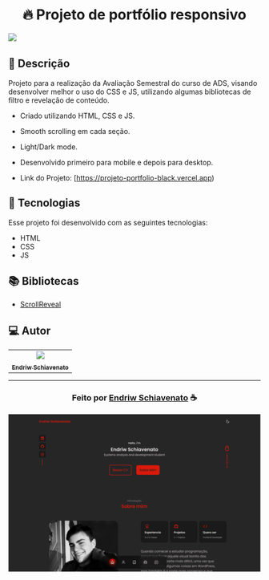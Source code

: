 <h1 align="center">
  🔥 Projeto de portfólio responsivo
</h1>

<img src="blob:https://vercel.com/33e8ed8f-aede-4149-9e70-26d66d698e4c">

## 📝 Descrição 

Projeto para a realização da Avaliação Semestral do curso de ADS, visando desenvolver melhor o uso do CSS e JS,
utilizando algumas bibliotecas de filtro e revelação de conteúdo.

- Criado utilizando HTML, CSS e JS.
- Smooth scrolling em cada seção.
- Light/Dark mode.
- Desenvolvido primeiro para mobile e depois para desktop.

- Link do Projeto: [https://projeto-portfolio-black.vercel.app)

## 🚀 Tecnologias

Esse projeto foi desenvolvido com as seguintes tecnologias:

- HTML
- CSS
- JS

## 📚 Bibliotecas

- [ScrollReveal](https://scrollrevealjs.org/)


## 💻 Autor
<table>
  <tr>
    <td align="center">
      <a href="https://github.com/endriwmsi">
        <img src="https://avatars.githubusercontent.com/u/100975346?v=4" width="100px;" /><br>
        <sub>
          <b>Endriw Schiavenato</b>
        </sub>
      </a>
    </td>
  </tr>
</table>

-----

  <h3 align="center"> Feito por <a href="https://www.linkedin.com/in/endriwmsi/">Endriw Schiavenato</a> ☕</h3>

![preview img](/preview.png)
